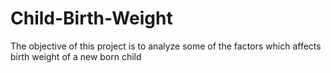 # Child-Birth-Weight
The objective of this project is to analyze some of the factors which affects birth weight of a new born child
